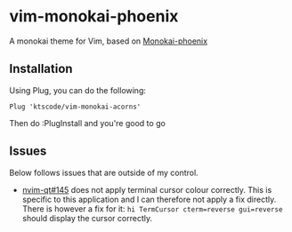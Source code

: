 # vim-monokai-phoenix

A  monokai theme for Vim, based on [Monokai-phoenix](https://github.com/Reewr/vim-monokai-phoenix)

## Installation

Using Plug, you can do the following:

```vim
Plug 'ktscode/vim-monokai-acorns'
```

Then do :PlugInstall and you're good to go

## Issues

Below follows issues that are outside of my control.

- [nvim-qt#145](https://github.com/equalsraf/neovim-qt/issues/145) does not apply terminal cursor colour correctly. This is specific to this application and I can therefore not apply a fix directly. There is however a fix for it: `hi TermCursor cterm=reverse gui=reverse` should display the cursor correctly.
